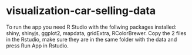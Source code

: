 # visualization-car-selling-data
To run the app you need R Studio with the follwing packages installed: shiny, shinyjs, ggplot2, mapdata, gridExtra, RColorBrewer. Copy the 2 files in the Rstudio, make sure they are in the same folder with the data and press Run App in Rstudio.
